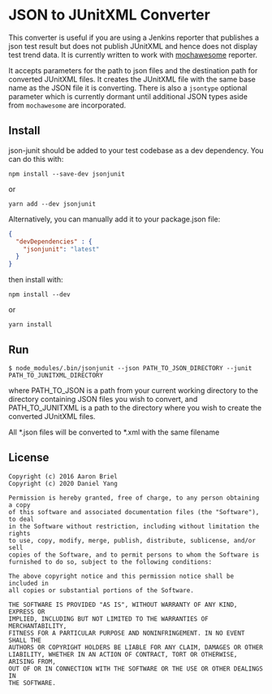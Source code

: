JSON to JUnitXML Converter
======================

This converter is useful if you are using a Jenkins reporter that publishes a json test result but does not publish JUnitXML and hence does not display test trend data. It is currently written to work with [mochawesome](https://www.npmjs.com/package/mochawesome) reporter.

It accepts parameters for the path to json files and the destination path for converted JUnitXML files. It creates the JUnitXML file with the same base name as the JSON file it is converting.  There is also a `jsontype` optional parameter which is currently dormant until additional JSON types aside from `mochawesome` are incorporated.

## Install

json-junit should be added to your test codebase as a dev dependency.  You can do this with:

``` shell
npm install --save-dev jsonjunit
```

or

``` shell
yarn add --dev jsonjunit
```

Alternatively, you can manually add it to your package.json file:

``` json
{
  "devDependencies" : {
    "jsonjunit": "latest"
  }
}
```

then install with:

``` shell
npm install --dev
```

or

``` shell
yarn install
```

## Run

``` shell
$ node_modules/.bin/jsonjunit --json PATH_TO_JSON_DIRECTORY --junit PATH_TO_JUNITXML_DIRECTORY
```

where PATH_TO_JSON is a path from your current working directory to the directory containing JSON files you wish to convert, and PATH_TO_JUNITXML is a path to the directory where you wish to create the converted JUnitXML files.

All *.json files will be converted to *.xml with the same filename


License
-------

```
Copyright (c) 2016 Aaron Briel
Copyright (c) 2020 Daniel Yang

Permission is hereby granted, free of charge, to any person obtaining a copy
of this software and associated documentation files (the "Software"), to deal
in the Software without restriction, including without limitation the rights
to use, copy, modify, merge, publish, distribute, sublicense, and/or sell
copies of the Software, and to permit persons to whom the Software is
furnished to do so, subject to the following conditions:

The above copyright notice and this permission notice shall be included in
all copies or substantial portions of the Software.

THE SOFTWARE IS PROVIDED "AS IS", WITHOUT WARRANTY OF ANY KIND, EXPRESS OR
IMPLIED, INCLUDING BUT NOT LIMITED TO THE WARRANTIES OF MERCHANTABILITY,
FITNESS FOR A PARTICULAR PURPOSE AND NONINFRINGEMENT. IN NO EVENT SHALL THE
AUTHORS OR COPYRIGHT HOLDERS BE LIABLE FOR ANY CLAIM, DAMAGES OR OTHER
LIABILITY, WHETHER IN AN ACTION OF CONTRACT, TORT OR OTHERWISE, ARISING FROM,
OUT OF OR IN CONNECTION WITH THE SOFTWARE OR THE USE OR OTHER DEALINGS IN
THE SOFTWARE.
```
